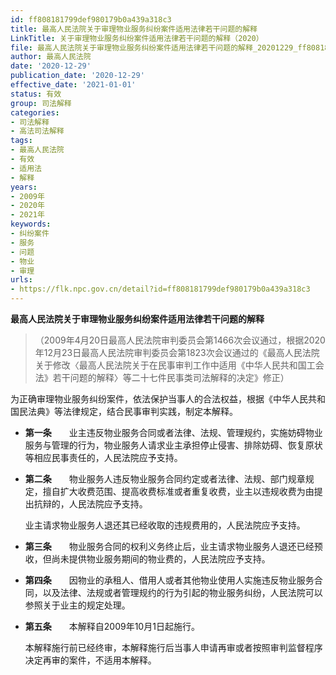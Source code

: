 ```yaml
---
id: ff808181799def980179b0a439a318c3
title: 最高人民法院关于审理物业服务纠纷案件适用法律若干问题的解释
LinkTitle: 关于审理物业服务纠纷案件适用法律若干问题的解释（2020）
file: 最高人民法院关于审理物业服务纠纷案件适用法律若干问题的解释_20201229_ff808181799def980179b0a439a318c3.doc
author: 最高人民法院
date: '2020-12-29'
publication_date: '2020-12-29'
effective_date: '2021-01-01'
status: 有效
group: 司法解释
categories:
- 司法解释
- 高法司法解释
tags:
- 最高人民法院
- 有效
- 适用法
- 解释
years:
- 2009年
- 2020年
- 2021年
keywords:
- 纠纷案件
- 服务
- 问题
- 物业
- 审理
urls:
- https://flk.npc.gov.cn/detail?id=ff808181799def980179b0a439a318c3
---
```


**最高人民法院关于审理物业服务纠纷案件适用法律若干问题的解释**

> （2009年4月20日最高人民法院审判委员会第1466次会议通过，根据2020年12月23日最高人民法院审判委员会第1823次会议通过的《最高人民法院关于修改〈最高人民法院关于在民事审判工作中适用《中华人民共和国工会法》若干问题的解释〉等二十七件民事类司法解释的决定》修正）

为正确审理物业服务纠纷案件，依法保护当事人的合法权益，根据《中华人民共和国民法典》等法律规定，结合民事审判实践，制定本解释。

- **第一条**　　业主违反物业服务合同或者法律、法规、管理规约，实施妨碍物业服务与管理的行为，物业服务人请求业主承担停止侵害、排除妨碍、恢复原状等相应民事责任的，人民法院应予支持。

- **第二条**　　物业服务人违反物业服务合同约定或者法律、法规、部门规章规定，擅自扩大收费范围、提高收费标准或者重复收费，业主以违规收费为由提出抗辩的，人民法院应予支持。

  业主请求物业服务人退还其已经收取的违规费用的，人民法院应予支持。

- **第三条**　　物业服务合同的权利义务终止后，业主请求物业服务人退还已经预收，但尚未提供物业服务期间的物业费的，人民法院应予支持。

- **第四条**　　因物业的承租人、借用人或者其他物业使用人实施违反物业服务合同，以及法律、法规或者管理规约的行为引起的物业服务纠纷，人民法院可以参照关于业主的规定处理。

- **第五条**　　本解释自2009年10月1日起施行。

  本解释施行前已经终审，本解释施行后当事人申请再审或者按照审判监督程序决定再审的案件，不适用本解释。
